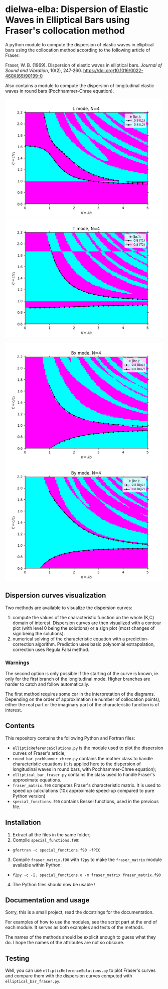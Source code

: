 # dielwa-elba: Dispersion of Elastic Waves in Elliptical Bars using Fraser's collocation method

A python module to compute the dispersion of elastic waves in elliptical bars
using the collocation method according to the following article of Fraser:

Fraser, W. B. (1969). Dispersion of elastic waves in elliptical bars. 
*Journal of Sound and Vibration*, 10(2), 247‑260. 
https://doi.org/10.1016/0022-460X(69)90199-0

Also contains a module to compute the dispersion of longitudinal elastic waves 
in round bars (Pochhammer-Chree equation).

![L mode dispersion diagram](example/L.png) ![T mode dispersion diagram](example/T.png)

![Bx mode dispersion diagram](example/Bx.png) ![By mode dispersion diagram](example/By.png)




## Dispersion curves visualization

Two methods are available to visualize the dispersion curves:
1. compute the values of the characteristic function on the whole (K,C) domain of interest. Dispersion curves are then visualized with a contour plot (with level 0 being the solutions) or a sign plot (most changes of sign being the solutions).
2. numerical solving of the characteristic equation with a prediction-correction algorithm. Prediction uses basic polynomial extrapolation, correction uses Regula Falsi method. 


### Warnings

The second option is only possible if the starting of the curve is known, ie. only for the first branch of the longitudinal mode. Higher branches are harder to catch and follow automatically.

The first method requires some car in the interpretation of the diagrams. 
Depending on the order of approximation (ie number of collocation points), 
either the real part or the imaginary part of the characteristic function is of interest.


## Contents

This repository contains the following Python and Fortran files:
* `ellipticReferenceSolutions.py` is the module used to plot the dispersion curves of Fraser's article;
* `round_bar_pochhammer_chree.py` contains the mother class to handle characteristic equations (it is applied here to the dispersion of longitudinal waves in round bars, with Pochhammer-Chree equation);
* `elliptical_bar_fraser.py` contains the class used to handle Fraser's approximate equations.
* `fraser_matrix.f90` computes Fraser's characteristic matrix. It is used to speed up calculations (10x approximate speed-up compared to pure Python version)
* `special_functions.f90` contains Bessel functions, used in the previous file.

## Installation

1. Extract all the files in the same folder;
2. Compile `special_functions.f90`:
  * `gfortran -c special_functions.f90 -fPIC`
3. Compile `fraser_matrix.f90` with `f2py` to make the `fraser_matrix` module available within Python:
  * `f2py -c -I. special_functions.o -m fraser_matrix fraser_matrix.f90`
4. The Python files should now be usable !


## Documentation and usage
Sorry, this is a small project, read the docstrings for the documentation.

For examples of how to use the modules, see the script part at the end of each module.
It serves as both examples and tests of the methods.

The names of the methods should be explicit enough to guess what they do. 
I hope the names of the attributes are not so obscure.


## Testing
Well, you can use `ellipticReferenceSolutions.py` to plot Fraser's curves and
compare them with the dispersion curves computed with `elliptical_bar_fraser.py`.
